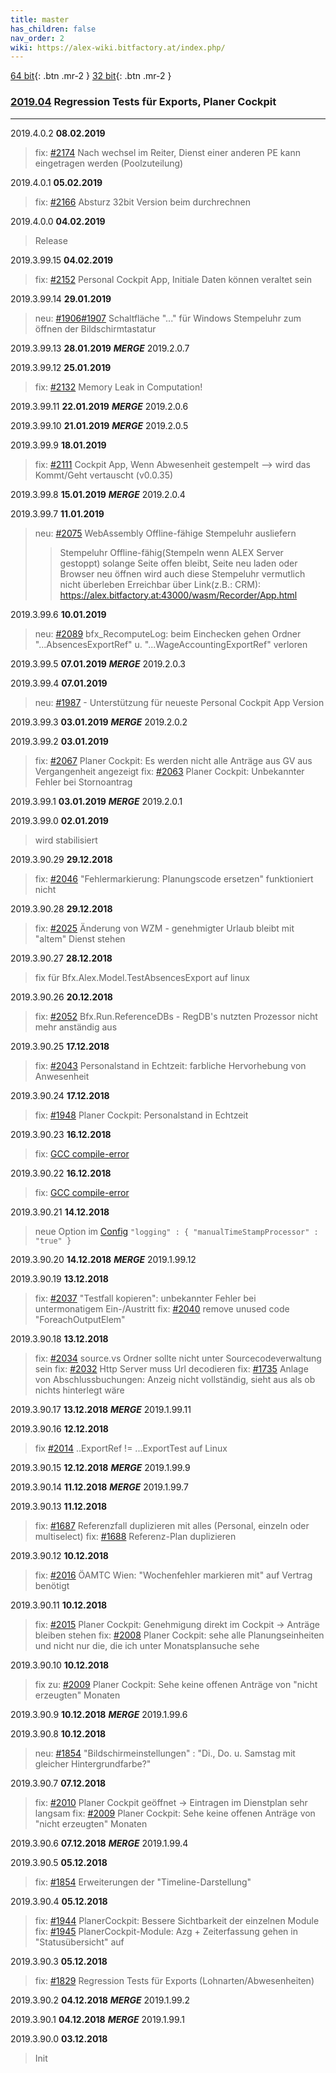 ```yaml
---
title: master
has_children: false
nav_order: 2
wiki: https://alex-wiki.bitfactory.at/index.php/
---
```


[64 bit](https://s3.amazonaws.com/releases.bitfactory.at.{{page.title}}/ALEX64.zip){: .btn .mr-2 }
[32 bit](https://s3.amazonaws.com/releases.bitfactory.at.{{page.title}}/ALEX32.zip){: .btn .mr-2 }

### [2019.04](https://github.com/bitfactory-software/alex/milestone/32) Regression Tests für Exports, Planer Cockpit
___

2019.4.0.2 **08.02.2019**
>fix: [#2174](https://github.com/bitfactory-software/alex/issues/2174) Nach wechsel im Reiter, Dienst einer anderen PE kann eingetragen werden (Poolzuteilung) 

2019.4.0.1 **05.02.2019**
>fix: [#2166](https://github.com/bitfactory-software/alex/issues/2166) Absturz 32bit Version beim durchrechnen 

2019.4.0.0 **04.02.2019**
> Release

2019.3.99.15 **04.02.2019**
> fix: [#2152](https://github.com/bitfactory-software/alex/issues/2152) Personal Cockpit App, Initiale Daten können veraltet sein 

2019.3.99.14 **29.01.2019**
> neu: [#1906](https://github.com/bitfactory-software/alex/issues/1906)[#1907](https://github.com/bitfactory-software/alex/issues/1907) Schaltfläche "..." für Windows Stempeluhr zum öffnen der Bildschirmtastatur 

2019.3.99.13 **28.01.2019** ***MERGE*** 2019.2.0.7

2019.3.99.12 **25.01.2019**
> fix: [#2132](https://github.com/bitfactory-software/alex/issues/2132) Memory Leak in Computation!

2019.3.99.11 **22.01.2019** ***MERGE*** 2019.2.0.6

2019.3.99.10 **21.01.2019** ***MERGE*** 2019.2.0.5

2019.3.99.9 **18.01.2019**
> fix: [#2111](https://github.com/bitfactory-software/alex/issues/2111) Cockpit App, Wenn Abwesenheit gestempelt --> wird das Kommt/Geht vertauscht (v0.0.35)

2019.3.99.8 **15.01.2019** ***MERGE*** 2019.2.0.4

2019.3.99.7 **11.01.2019**
> neu: [#2075](https://github.com/bitfactory-software/alex/issues/2075) WebAssembly Offline-fähige Stempeluhr ausliefern
>> Stempeluhr Offline-fähig(Stempeln wenn ALEX Server gestoppt) solange Seite offen bleibt, Seite neu laden oder Browser neu öffnen wird auch diese Stempeluhr vermutlich nicht überleben
>> Erreichbar über Link(z.B.: CRM): https://alex.bitfactory.at:43000/wasm/Recorder/App.html

2019.3.99.6 **10.01.2019**
> neu: [#2089](https://github.com/bitfactory-software/alex/issues/2089) bfx_RecomputeLog: beim Einchecken gehen Ordner "...AbsencesExportRef" u. "...WageAccountingExportRef" verloren

2019.3.99.5 **07.01.2019** ***MERGE*** 2019.2.0.3

2019.3.99.4 **07.01.2019**
> neu: [#1987](https://github.com/bitfactory-software/alex/issues/1987) - Unterstützung für neueste Personal Cockpit App Version

2019.3.99.3 **03.01.2019** ***MERGE*** 2019.2.0.2

2019.3.99.2 **03.01.2019**
> fix: [#2067](https://github.com/bitfactory-software/alex/issues/2067) Planer Cockpit: Es werden nicht alle Anträge aus GV aus Vergangenheit angezeigt
> fix: [#2063](https://github.com/bitfactory-software/alex/issues/2063) Planer Cockpit: Unbekannter Fehler bei Stornoantrag

2019.3.99.1 **03.01.2019** ***MERGE*** 2019.2.0.1

2019.3.99.0 **02.01.2019**
> wird stabilisiert

2019.3.90.29 **29.12.2018**
> fix: [#2046](https://github.com/bitfactory-software/alex/issues/2046) "Fehlermarkierung: Planungscode ersetzen" funktioniert nicht

2019.3.90.28 **29.12.2018**
> fix: [#2025](https://github.com/bitfactory-software/alex/issues/2025) Änderung von WZM - genehmigter Urlaub bleibt mit "altem" Dienst stehen

2019.3.90.27 **28.12.2018**
> fix für Bfx.Alex.Model.TestAbsencesExport auf linux

2019.3.90.26 **20.12.2018**
> fix: [#2052](https://github.com/bitfactory-software/alex/issues/2052) Bfx.Run.ReferenceDBs - RegDB's nutzten Prozessor nicht mehr anständig aus

2019.3.90.25 **17.12.2018**
> fix: [#2043](https://github.com/bitfactory-software/alex/issues/2043) Personalstand in Echtzeit: farbliche Hervorhebung von Anwesenheit

2019.3.90.24 **17.12.2018**
> fix: [#1948](https://github.com/bitfactory-software/alex/issues/1948) Planer Cockpit: Personalstand in Echtzeit

2019.3.90.23 **16.12.2018**
> fix: [GCC compile-error](https://github.com/bitfactory-software/alex/commit/2e204f780cee804bfceeb7062e1f10f7cacebf37)

2019.3.90.22 **16.12.2018**
> fix: [GCC compile-error](https://github.com/bitfactory-software/alex/commit/746184014d0a36bfff05d53ebaadff80b9346194)

2019.3.90.21 **14.12.2018**
> neue Option im [Config]({{page.wiki}}ALEX-Config-File) `"logging" : { "manualTimeStampProcessor" : "true" }`

2019.3.90.20 **14.12.2018** ***MERGE*** 2019.1.99.12

2019.3.90.19 **13.12.2018**
> fix: [#2037](https://github.com/bitfactory-software/alex/issues/2037) "Testfall kopieren": unbekannter Fehler bei untermonatigem Ein-/Austritt
> fix: [#2040](https://github.com/bitfactory-software/alex/issues/2040) remove unused code "ForeachOutputElem"

2019.3.90.18 **13.12.2018**
> fix: [#2034](https://github.com/bitfactory-software/alex/issues/2034) source\.vs Ordner sollte nicht unter Sourcecodeverwaltung sein
> fix: [#2032](https://github.com/bitfactory-software/alex/issues/2032) Http Server muss Url decodieren
> fix: [#1735](https://github.com/bitfactory-software/alex/issues/1735) Anlage von Abschlussbuchungen: Anzeig nicht vollständig, sieht aus als ob nichts hinterlegt wäre

2019.3.90.17 **13.12.2018** ***MERGE*** 2019.1.99.11

2019.3.90.16 **12.12.2018**
> fix [#2014](https://github.com/bitfactory-software/alex/issues/2014) ..ExportRef != ...ExportTest auf Linux

2019.3.90.15 **12.12.2018** ***MERGE*** 2019.1.99.9

2019.3.90.14 **11.12.2018** ***MERGE*** 2019.1.99.7

2019.3.90.13 **11.12.2018**
> fix: [#1687](https://github.com/bitfactory-software/alex/issues/1687) Referenzfall duplizieren mit alles (Personal, einzeln oder multiselect)
> fix: [#1688](https://github.com/bitfactory-software/alex/issues/1688) Referenz-Plan duplizieren

2019.3.90.12 **10.12.2018**
> fix: [#2016](https://github.com/bitfactory-software/alex/issues/2016) ÖAMTC Wien: "Wochenfehler markieren mit" auf Vertrag benötigt

2019.3.90.11 **10.12.2018**
> fix: [#2015](https://github.com/bitfactory-software/alex/issues/2015) Planer Cockpit: Genehmigung direkt im Cockpit -> Anträge bleiben stehen
> fix: [#2008](https://github.com/bitfactory-software/alex/issues/2008) Planer Cockpit: sehe alle Planungseinheiten und nicht nur die, die ich unter Monatsplansuche sehe

2019.3.90.10 **10.12.2018**
> fix zu: [#2009](https://github.com/bitfactory-software/alex/issues/2009) Planer Cockpit: Sehe keine offenen Anträge von "nicht erzeugten" Monaten

2019.3.90.9 **10.12.2018** ***MERGE*** 2019.1.99.6

2019.3.90.8 **10.12.2018**
> neu: [#1854](https://github.com/bitfactory-software/alex/issues/1854) "Bildschirmeinstellungen" : "Di., Do. u. Samstag mit gleicher Hintergrundfarbe?"

2019.3.90.7 **07.12.2018**
> fix: [#2010](https://github.com/bitfactory-software/alex/issues/2010) Planer Cockpit geöffnet -> Eintragen im Dienstplan sehr langsam
> fix: [#2009](https://github.com/bitfactory-software/alex/issues/2009) Planer Cockpit: Sehe keine offenen Anträge von "nicht erzeugten" Monaten 

2019.3.90.6 **07.12.2018** ***MERGE*** 2019.1.99.4

2019.3.90.5 **05.12.2018**
> fix: [#1854](https://github.com/bitfactory-software/alex/issues/1854) Erweiterungen der "Timeline-Darstellung"

2019.3.90.4 **05.12.2018**
> fix: [#1944](https://github.com/bitfactory-software/alex/issues/1944) PlanerCockpit: Bessere Sichtbarkeit der einzelnen Module
> fix: [#1945](https://github.com/bitfactory-software/alex/issues/1945) PlanerCockpit-Module: Azg + Zeiterfassung gehen in "Statusübersicht" auf

2019.3.90.3 **05.12.2018**
> fix: [#1829](https://github.com/bitfactory-software/alex/issues/1829) Regression Tests für Exports (Lohnarten/Abwesenheiten) 

2019.3.90.2 **04.12.2018** ***MERGE*** 2019.1.99.2

2019.3.90.1 **04.12.2018** ***MERGE*** 2019.1.99.1

2019.3.90.0 **03.12.2018**
> Init
